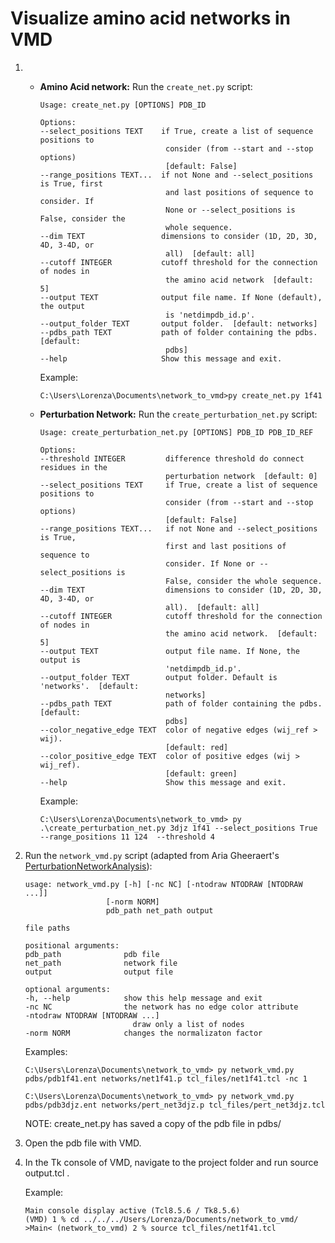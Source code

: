 # Visualize amino acid networks in VMD

1. - **Amino Acid network:** Run the `create_net.py` script:

        ```console
        Usage: create_net.py [OPTIONS] PDB_ID

        Options:
        --select_positions TEXT    if True, create a list of sequence positions to
                                    consider (from --start and --stop options)
                                    [default: False]
        --range_positions TEXT...  if not None and --select_positions is True, first
                                    and last positions of sequence to consider. If
                                    None or --select_positions is False, consider the
                                    whole sequence.
        --dim TEXT                 dimensions to consider (1D, 2D, 3D, 4D, 3-4D, or
                                    all)  [default: all]
        --cutoff INTEGER           cutoff threshold for the connection of nodes in
                                    the amino acid network  [default: 5]
        --output TEXT              output file name. If None (default), the output
                                    is 'netdimpdb_id.p'.
        --output_folder TEXT       output folder.  [default: networks]
        --pdbs_path TEXT           path of folder containing the pdbs.  [default:
                                    pdbs]
        --help                     Show this message and exit.
        ```

        Example:
        ```console
        C:\Users\Lorenza\Documents\network_to_vmd>py create_net.py 1f41
        ```
    - **Perturbation Network:** Run the `create_perturbation_net.py` script:

        ```console
        Usage: create_perturbation_net.py [OPTIONS] PDB_ID PDB_ID_REF

        Options:
        --threshold INTEGER         difference threshold do connect residues in the
                                    perturbation network  [default: 0]
        --select_positions TEXT     if True, create a list of sequence positions to
                                    consider (from --start and --stop options)
                                    [default: False]
        --range_positions TEXT...   if not None and --select_positions is True,
                                    first and last positions of sequence to
                                    consider. If None or --select_positions is
                                    False, consider the whole sequence.
        --dim TEXT                  dimensions to consider (1D, 2D, 3D, 4D, 3-4D, or
                                    all).  [default: all]
        --cutoff INTEGER            cutoff threshold for the connection of nodes in
                                    the amino acid network.  [default: 5]
        --output TEXT               output file name. If None, the output is
                                    'netdimpdb_id.p'.
        --output_folder TEXT        output folder. Default is 'networks'.  [default:
                                    networks]
        --pdbs_path TEXT            path of folder containing the pdbs.  [default:
                                    pdbs]
        --color_negative_edge TEXT  color of negative edges (wij_ref > wij).
                                    [default: red]
        --color_positive_edge TEXT  color of positive edges (wij > wij_ref).
                                    [default: green]
        --help                      Show this message and exit.
        ```

        Example:
        ```console
        C:\Users\Lorenza\Documents\network_to_vmd> py .\create_perturbation_net.py 3djz 1f41 --select_positions True --range_positions 11 124  --threshold 4
        ```

2. Run the `network_vmd.py` script (adapted from Aria Gheeraert's [PerturbationNetworkAnalysis](https://github.com/agheeraert/PerturbationNetworkAnalysis)):

    ```console
    usage: network_vmd.py [-h] [-nc NC] [-ntodraw NTODRAW [NTODRAW ...]]
                      [-norm NORM]
                      pdb_path net_path output

    file paths

    positional arguments:
    pdb_path              pdb file
    net_path              network file
    output                output file

    optional arguments:
    -h, --help            show this help message and exit
    -nc NC                the network has no edge color attribute
    -ntodraw NTODRAW [NTODRAW ...]
                            draw only a list of nodes
    -norm NORM            changes the normalizaton factor
    ```

    Examples:
    ```console
    C:\Users\Lorenza\Documents\network_to_vmd> py network_vmd.py pdbs/pdb1f41.ent networks/net1f41.p tcl_files/net1f41.tcl -nc 1
    ```

    ```console
    C:\Users\Lorenza\Documents\network_to_vmd> py network_vmd.py pdbs/pdb3djz.ent networks/pert_net3djz.p tcl_files/pert_net3djz.tcl
    ```

    NOTE: create_net.py has saved a copy of the pdb file in pdbs/

3. Open the pdb file with VMD.

4. In the Tk console of VMD, navigate to the project folder and run source output.tcl .

    Example:
    ```console
    Main console display active (Tcl8.5.6 / Tk8.5.6)
    (VMD) 1 % cd ../../../Users/Lorenza/Documents/network_to_vmd/
    >Main< (network_to_vmd) 2 % source tcl_files/net1f41.tcl
    ```